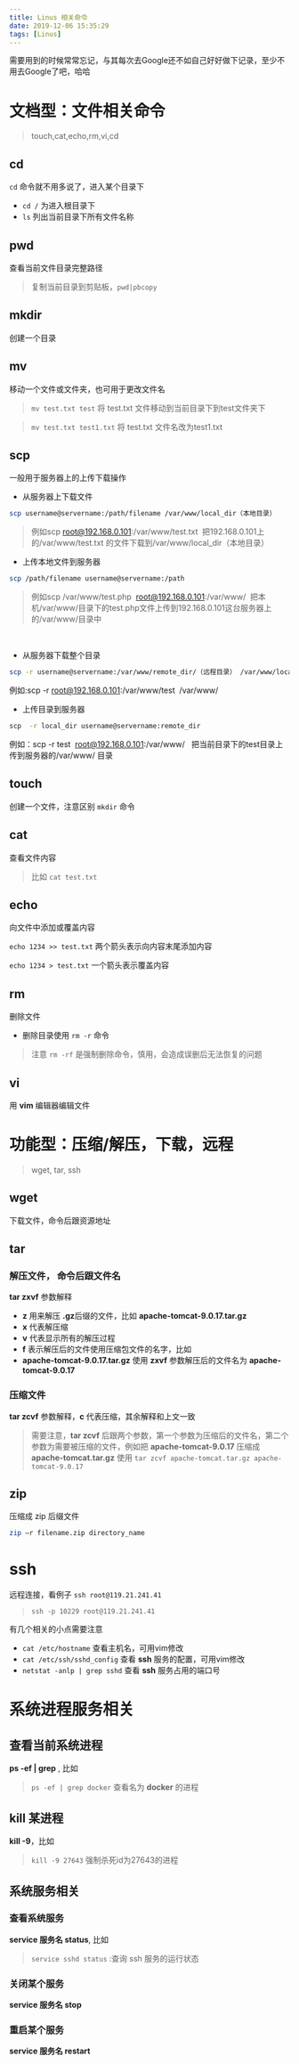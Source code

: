 ```yaml
---
title: Linus 相关命令
date: 2019-12-06 15:35:29
tags: [Linus]
---
```


需要用到的时候常常忘记，与其每次去Google还不如自己好好做下记录，至少不用去Google了吧，哈哈

<!--more-->

# 文档型：文件相关命令 #

>touch,cat,echo,rm,vi,cd

## cd ##

`cd` 命令就不用多说了，进入某个目录下

* `cd /` 为进入根目录下
* `ls` 列出当前目录下所有文件名称

## pwd ##

查看当前文件目录完整路径

>复制当前目录到剪贴板，`pwd|pbcopy`

## mkdir ##
创建一个目录



## mv ##
移动一个文件或文件夹，也可用于更改文件名

>`mv test.txt test` 将 test.txt 文件移动到当前目录下到test文件夹下

>`mv test.txt test1.txt` 将 test.txt 文件名改为test1.txt

## scp ##
一般用于服务器上的上传下载操作
* 从服务器上下载文件

```bash
scp username@servername:/path/filename /var/www/local_dir（本地目录）
```

>例如scp root@192.168.0.101:/var/www/test.txt  把192.168.0.101上的/var/www/test.txt 的文件下载到/var/www/local_dir（本地目录）


* 上传本地文件到服务器
```bash
scp /path/filename username@servername:/path   
```

>例如scp /var/www/test.php  root@192.168.0.101:/var/www/  把本机/var/www/目录下的test.php文件上传到192.168.0.101这台服务器上的/var/www/目录中

 

* 从服务器下载整个目录

```bash
scp -r username@servername:/var/www/remote_dir/（远程目录） /var/www/local_dir（本地目录）
```

例如:scp -r root@192.168.0.101:/var/www/test  /var/www/  

* 上传目录到服务器

```bash
scp  -r local_dir username@servername:remote_dir
```
例如：scp -r test  root@192.168.0.101:/var/www/   把当前目录下的test目录上传到服务器的/var/www/ 目录

## touch ##

创建一个文件，注意区别 `mkdir` 命令
## cat ##
查看文件内容

> 比如 `cat test.txt`

## echo ##
向文件中添加或覆盖内容

`echo 1234 >> test.txt` 两个箭头表示向内容末尾添加内容

`echo 1234 > test.txt` 一个箭头表示覆盖内容

## rm ##
删除文件
* 删除目录使用 `rm -r` 命令
> 注意 `rm -rf` 是强制删除命令，慎用，会造成误删后无法恢复的问题

## vi ##

用 **vim** 编辑器编辑文件

# 功能型：压缩/解压，下载，远程 #
> wget, tar, ssh

## wget ##

下载文件，命令后跟资源地址
## tar ##

### 解压文件， 命令后跟文件名 ###

**tar zxvf** 参数解释
* **z** 用来解压 **.gz**后缀的文件，比如 **apache-tomcat-9.0.17.tar.gz**
* **x** 代表解压缩
* **v** 代表显示所有的解压过程
* **f** 表示解压后的文件使用压缩包文件的名字，比如 
* **apache-tomcat-9.0.17.tar.gz** 使用 **zxvf** 参数解压后的文件名为 **apache-tomcat-9.0.17**

### 压缩文件 ###
**tar zcvf** 参数解释，**c** 代表压缩，其余解释和上文一致
> 需要注意，**tar zcvf** 后跟两个参数，第一个参数为压缩后的文件名，第二个参数为需要被压缩的文件，例如把 **apache-tomcat-9.0.17** 压缩成 **apache-tomcat.tar.gz** 使用 `tar zcvf apache-tomcat.tar.gz apache-tomcat-9.0.17`

## zip ##

压缩成 zip 后缀文件

```bash
zip –r filename.zip directory_name
```

# ssh #

远程连接，看例子 `ssh root@119.21.241.41`

> `ssh -p 10229 root@119.21.241.41`  

有几个相关的小点需要注意
* `cat /etc/hostname` 查看主机名，可用vim修改
* `cat /etc/ssh/sshd_config` 查看 **ssh** 服务的配置，可用vim修改
* `netstat -anlp | grep sshd` 查看 **ssh** 服务占用的端口号

# 系统进程服务相关 #
## 查看当前系统进程 ##

**ps -ef | grep** , 比如
> `ps -ef | grep docker` 查看名为 **docker** 的进程

## kill 某进程 ##

**kill -9**，比如
> `kill -9 27643` 强制杀死id为27643的进程

## 系统服务相关 ##
### 查看系统服务 ###
**service 服务名 status**, 比如 
>`service sshd status` :查询 ssh 服务的运行状态

### 关闭某个服务 ###

**service 服务名 stop** 
### 重启某个服务 ###

**service 服务名 restart**